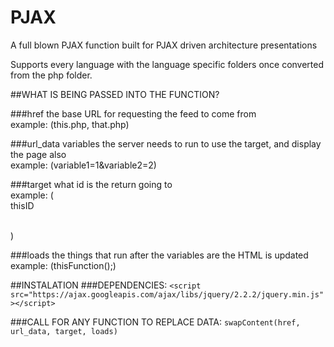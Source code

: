 # PJAX
A full blown PJAX function built for PJAX driven architecture presentations

Supports every language with the language specific folders once converted from the php folder.

##WHAT IS BEING PASSED INTO THE FUNCTION?

###href
the base URL for requesting the feed to come from<br>
example: (this.php, that.php)<br>

###url_data
variables the server needs to run to use the target, and display the page also <br>
example: (variable1=1&variable2=2)<br>

###target
what id is the return going to<br>
example: (<br>
thisID<br>
<div id='thisID'></div><br>
)

###loads
the things that run after the variables are the HTML is updated<br>
example: (thisFunction();)<br>

##INSTALATION
###DEPENDENCIES:
```<script src="https://ajax.googleapis.com/ajax/libs/jquery/2.2.2/jquery.min.js"></script>```

###CALL FOR ANY FUNCTION TO REPLACE DATA:
```swapContent(href, url_data, target, loads)```
